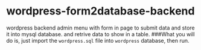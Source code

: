 # wordpress-form2database-backend
wordpress backend admin menu with form in page to submit data and store it into mysql database. and retrive data to show in a table.
###What you will do is, just import the `wordpress.sql` file into `wordpress` database, then run.
